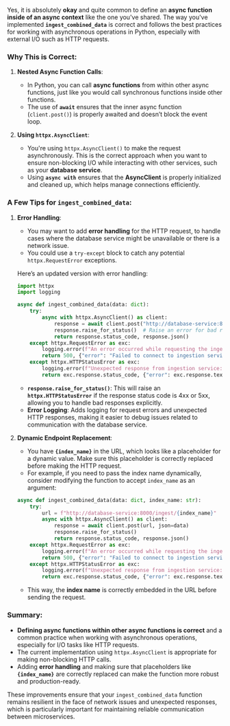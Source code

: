 Yes, it is absolutely **okay** and quite common to define an **async function inside of an async context** like the one you've shared. The way you've implemented **`ingest_combined_data`** is correct and follows the best practices for working with asynchronous operations in Python, especially with external I/O such as HTTP requests.

### Why This is Correct:
1. **Nested Async Function Calls**:
   - In Python, you can call **async functions** from within other async functions, just like you would call synchronous functions inside other functions.
   - The use of **`await`** ensures that the inner async function (`client.post()`) is properly awaited and doesn’t block the event loop.

2. **Using `httpx.AsyncClient`**:
   - You're using `httpx.AsyncClient()` to make the request asynchronously. This is the correct approach when you want to ensure non-blocking I/O while interacting with other services, such as your **database service**.
   - Using **`async with`** ensures that the **AsyncClient** is properly initialized and cleaned up, which helps manage connections efficiently.

### A Few Tips for `ingest_combined_data`:

1. **Error Handling**:
   - You may want to add **error handling** for the HTTP request, to handle cases where the database service might be unavailable or there is a network issue.
   - You could use a `try-except` block to catch any potential `httpx.RequestError` exceptions.

   Here’s an updated version with error handling:
   ```python
   import httpx
   import logging

   async def ingest_combined_data(data: dict):
       try:
           async with httpx.AsyncClient() as client:
               response = await client.post("http://database-service:8000/ingest/{index_name}", json=data)
               response.raise_for_status()  # Raise an error for bad responses (e.g., 4xx, 5xx)
               return response.status_code, response.json()
       except httpx.RequestError as exc:
           logging.error(f"An error occurred while requesting the ingestion service: {exc}")
           return 500, {"error": "Failed to connect to ingestion service"}
       except httpx.HTTPStatusError as exc:
           logging.error(f"Unexpected response from ingestion service: {exc.response.status_code} - {exc.response.text}")
           return exc.response.status_code, {"error": exc.response.text}
   ```

   - **`response.raise_for_status()`**: This will raise an **`httpx.HTTPStatusError`** if the response status code is 4xx or 5xx, allowing you to handle bad responses explicitly.
   - **Error Logging**: Adds logging for request errors and unexpected HTTP responses, making it easier to debug issues related to communication with the database service.

2. **Dynamic Endpoint Replacement**:
   - You have **`{index_name}`** in the URL, which looks like a placeholder for a dynamic value. Make sure this placeholder is correctly replaced before making the HTTP request.
   - For example, if you need to pass the index name dynamically, consider modifying the function to accept `index_name` as an argument:

   ```python
   async def ingest_combined_data(data: dict, index_name: str):
       try:
           url = f"http://database-service:8000/ingest/{index_name}"
           async with httpx.AsyncClient() as client:
               response = await client.post(url, json=data)
               response.raise_for_status()
               return response.status_code, response.json()
       except httpx.RequestError as exc:
           logging.error(f"An error occurred while requesting the ingestion service: {exc}")
           return 500, {"error": "Failed to connect to ingestion service"}
       except httpx.HTTPStatusError as exc:
           logging.error(f"Unexpected response from ingestion service: {exc.response.status_code} - {exc.response.text}")
           return exc.response.status_code, {"error": exc.response.text}
   ```

   - This way, the **index name** is correctly embedded in the URL before sending the request.

### Summary:
- **Defining async functions within other async functions is correct** and a common practice when working with asynchronous operations, especially for I/O tasks like HTTP requests.
- The current implementation using `httpx.AsyncClient` is appropriate for making non-blocking HTTP calls.
- Adding **error handling** and making sure that placeholders like **`{index_name}`** are correctly replaced can make the function more robust and production-ready.
  
These improvements ensure that your `ingest_combined_data` function remains resilient in the face of network issues and unexpected responses, which is particularly important for maintaining reliable communication between microservices.
